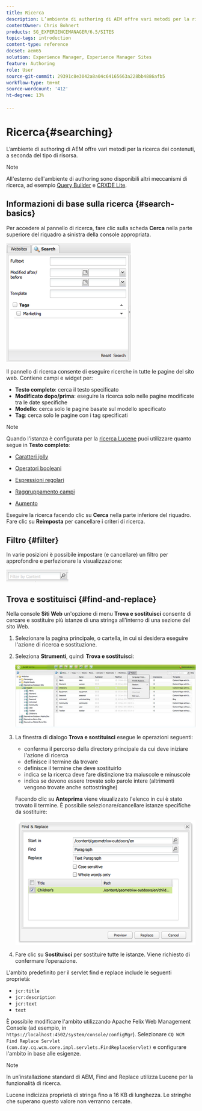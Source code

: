 ```yaml
---
title: Ricerca
description: L’ambiente di authoring di AEM offre vari metodi per la ricerca dei contenuti, a seconda del tipo di risorsa.
contentOwner: Chris Bohnert
products: SG_EXPERIENCEMANAGER/6.5/SITES
topic-tags: introduction
content-type: reference
docset: aem65
solution: Experience Manager, Experience Manager Sites
feature: Authoring
role: User
source-git-commit: 29391c8e3042a8a04c64165663a228bb4886afb5
workflow-type: tm+mt
source-wordcount: '412'
ht-degree: 13%

---
```


# Ricerca{#searching}

L’ambiente di authoring di AEM offre vari metodi per la ricerca dei contenuti, a seconda del tipo di risorsa.

>[!NOTE]
>
>All&#39;esterno dell&#39;ambiente di authoring sono disponibili altri meccanismi di ricerca, ad esempio [Query Builder](/help/sites-developing/querybuilder-api.md) e [CRXDE Lite](/help/sites-developing/developing-with-crxde-lite.md).

## Informazioni di base sulla ricerca {#search-basics}

Per accedere al pannello di ricerca, fare clic sulla scheda **Cerca** nella parte superiore del riquadro a sinistra della console appropriata.

![chlimage_1-101](assets/chlimage_1-101.png)

Il pannello di ricerca consente di eseguire ricerche in tutte le pagine del sito web. Contiene campi e widget per:

* **Testo completo**: cerca il testo specificato
* **Modificato dopo/prima**: eseguire la ricerca solo nelle pagine modificate tra le date specifiche
* **Modello**: cerca solo le pagine basate sul modello specificato
* **Tag**: cerca solo le pagine con i tag specificati

>[!NOTE]
>
>Quando l&#39;istanza è configurata per la [ricerca Lucene](/help/sites-deploying/queries-and-indexing.md) puoi utilizzare quanto segue in **Testo completo**:
>
>* [Caratteri jolly](https://lucene.apache.org/core/5_3_1/queryparser/org/apache/lucene/queryparser/classic/package-summary.html#Wildcard_Searches)
>* [Operatori booleani](https://lucene.apache.org/core/5_3_1/queryparser/org/apache/lucene/queryparser/classic/package-summary.html#Boolean_operators)
>
>* [Espressioni regolari](https://lucene.apache.org/core/5_3_1/queryparser/org/apache/lucene/queryparser/classic/package-summary.html#Regexp_Searches)
>* [Raggruppamento campi](https://lucene.apache.org/core/5_3_1/queryparser/org/apache/lucene/queryparser/classic/package-summary.html#Field_Grouping)
>* [Aumento](https://lucene.apache.org/core/5_3_1/queryparser/org/apache/lucene/queryparser/classic/package-summary.html#Boosting_a_Term)
>

Eseguire la ricerca facendo clic su **Cerca** nella parte inferiore del riquadro. Fare clic su **Reimposta** per cancellare i criteri di ricerca.

## Filtro {#filter}

In varie posizioni è possibile impostare (e cancellare) un filtro per approfondire e perfezionare la visualizzazione:

![chlimage_1-102](assets/chlimage_1-102.png)

## Trova e sostituisci {#find-and-replace}

Nella console **Siti Web** un&#39;opzione di menu **Trova e sostituisci** consente di cercare e sostituire più istanze di una stringa all&#39;interno di una sezione del sito Web.

1. Selezionare la pagina principale, o cartella, in cui si desidera eseguire l&#39;azione di ricerca e sostituzione.
1. Seleziona **Strumenti**, quindi **Trova e sostituisci**:

   ![schermata_shot_2012-02-15at120346pm](assets/screen_shot_2012-02-15at120346pm.png)

1. La finestra di dialogo **Trova e sostituisci** esegue le operazioni seguenti:

   * conferma il percorso della directory principale da cui deve iniziare l&#39;azione di ricerca
   * definisce il termine da trovare
   * definisce il termine che deve sostituirlo
   * indica se la ricerca deve fare distinzione tra maiuscole e minuscole
   * indica se devono essere trovate solo parole intere (altrimenti vengono trovate anche sottostringhe)

   Facendo clic su **Anteprima** viene visualizzato l&#39;elenco in cui è stato trovato il termine. È possibile selezionare/cancellare istanze specifiche da sostituire:

   ![schermata_shot_2012-02-15at120719pm](assets/screen_shot_2012-02-15at120719pm.png)

1. Fare clic su **Sostituisci** per sostituire tutte le istanze. Viene richiesto di confermare l’operazione.

L&#39;ambito predefinito per il servlet find e replace include le seguenti proprietà:

* `jcr:title`
* `jcr:description`
* `jcr:text`
* `text`

È possibile modificare l&#39;ambito utilizzando Apache Felix Web Management Console (ad esempio, in `https://localhost:4502/system/console/configMgr`). Selezionare `CQ WCM Find Replace Servlet (com.day.cq.wcm.core.impl.servlets.FindReplaceServlet)` e configurare l&#39;ambito in base alle esigenze.

>[!NOTE]
>
>In un’installazione standard di AEM, Find and Replace utilizza Lucene per la funzionalità di ricerca.
>
>Lucene indicizza proprietà di stringa fino a 16 KB di lunghezza. Le stringhe che superano questo valore non verranno cercate.

